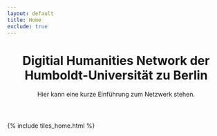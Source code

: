 ```yaml
---
layout: default
title: Home
exclude: true
---
```


<header>
<h1>Digitial Humanities Network der Humboldt-Universität zu Berlin</h1>
<p>Hier kann eine kurze Einführung zum Netzwerk stehen.</p>
</header>

{% include tiles_home.html %}
